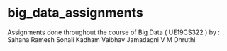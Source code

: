 # big_data_assignments
Assignments done throughout the course of Big Data ( UE19CS322 ) by :
Sahana Ramesh
Sonali Kadham
Vaibhav Jamadagni
V M Dhruthi 
